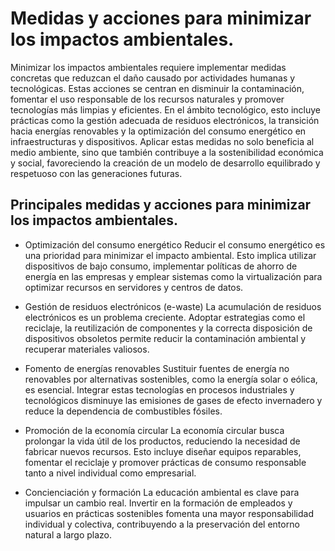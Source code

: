 # Medidas y acciones para minimizar los impactos ambientales.
Minimizar los impactos ambientales requiere implementar medidas concretas que reduzcan el daño causado por actividades humanas y tecnológicas. Estas acciones se centran en disminuir la contaminación, fomentar el uso responsable de los recursos naturales y promover tecnologías más limpias y eficientes. En el ámbito tecnológico, esto incluye prácticas como la gestión adecuada de residuos electrónicos, la transición hacia energías renovables y la optimización del consumo energético en infraestructuras y dispositivos. Aplicar estas medidas no solo beneficia al medio ambiente, sino que también contribuye a la sostenibilidad económica y social, favoreciendo la creación de un modelo de desarrollo equilibrado y respetuoso con las generaciones futuras.

## Principales medidas y acciones para minimizar los impactos ambientales.
* Optimización del consumo energético
Reducir el consumo energético es una prioridad para minimizar el impacto ambiental. Esto implica utilizar dispositivos de bajo consumo, implementar políticas de ahorro de energía en las empresas y emplear sistemas como la virtualización para optimizar recursos en servidores y centros de datos.

* Gestión de residuos electrónicos (e-waste)
La acumulación de residuos electrónicos es un problema creciente. Adoptar estrategias como el reciclaje, la reutilización de componentes y la correcta disposición de dispositivos obsoletos permite reducir la contaminación ambiental y recuperar materiales valiosos.

* Fomento de energías renovables
Sustituir fuentes de energía no renovables por alternativas sostenibles, como la energía solar o eólica, es esencial. Integrar estas tecnologías en procesos industriales y tecnológicos disminuye las emisiones de gases de efecto invernadero y reduce la dependencia de combustibles fósiles.

* Promoción de la economía circular
La economía circular busca prolongar la vida útil de los productos, reduciendo la necesidad de fabricar nuevos recursos. Esto incluye diseñar equipos reparables, fomentar el reciclaje y promover prácticas de consumo responsable tanto a nivel individual como empresarial.

* Concienciación y formación
La educación ambiental es clave para impulsar un cambio real. Invertir en la formación de empleados y usuarios en prácticas sostenibles fomenta una mayor responsabilidad individual y colectiva, contribuyendo a la preservación del entorno natural a largo plazo.
